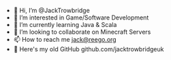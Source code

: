 - 👋 Hi, I’m @JackTrowbridge
- 👀 I’m interested in Game/Software Development
- 🌱 I’m currently learning Java & Scala
- 💞️ I’m looking to collaborate on Minecraft Servers
- 📫 How to reach me jack@reego.org
- 👴 Here's my old GitHub github.com/jacktrowbridgeuk
